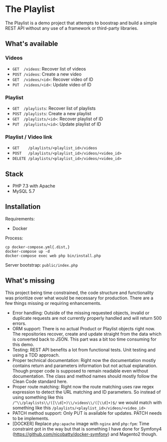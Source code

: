 # The Playlist

The Playlist is a demo project that attempts to boostrap and build a simple REST API without any use of a framework or third-party libraries.

## What's available

### Videos

* `GET  /videos`: Recover list of videos
* `POST /videos`: Create a new video
* `GET  /videos/<id>`: Recover video of ID <id>
* `PUT  /videos/<id>`: Update video of ID <id>

### Playlist

* `GET  /playlists`: Recover list of playlists
* `POST /playlists`: Create a new playlist
* `GET  /playlists/<id>`: Recover playlist of ID <id>
* `PUT  /playlists/<id>`: Update playlist of ID <id>

### Playlist / Video link

* `GET    /playlists/<playlist_id>/videos`
* `POST   /playlists/<playlist_id>/videos/<video_id>`
* `DELETE /playlists/<playlist_id>/videos/<video_id>`

## Stack

* PHP 7.3 with Apache
* MySQL 5.7

## Installation

Requirements:
* Docker

Process:

```
cp docker-compose.yml{.dist,}
docker-compose up -d
docker-compose exec web php bin/install.php
```

Server bootstrap: `public/index.php`

## What's missing

This project being time constrained, the code structure and functionality was prioritize over what would be necessary for production. There are a few things missing or requiring enhancements.

* Error handling: Outside of the missing requested objects, invalid or duplicate requests are not currently properly handled and will return 500 errors.
* ORM support: There is no actual Product or Playlist objects right now. The repositories recover, create and update straight from the data which is converted back to JSON. This part was a bit too time consuming for this demo.
* Testing: REST API benefits a lot from functional tests. Unit testing and using a TDD approach.
* Proper technical documentation: Right now the documentation mostly contains return and parameters information but not actual explanation. Though proper code is supposed to remain readable even without documentation. The class and method names should mostly follow the Clean Code standard here.
* Proper route matching: Right now the route matching uses raw regex expression to detect the URL matching and ID parameters. So instead of using something like this `/^\\/playlists\\/([\\d]+)\\/videos\\/([\\d]+)$/` we would match with something like this `/playlists/<playlist_id>/videos/<video_id>`
* PATCH method support: Only PUT is available for updates. PATCH needs to be implements.
* [DOCKER] Replace `php:apache` image with `nginx` and `php:fpm`: Time constraint got in the way but that is something I have done for Symfony4 (https://github.com/nicobatty/docker-symfony) and Magento2 though.

